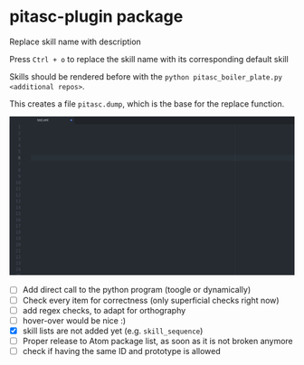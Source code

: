 # pitasc-plugin package

Replace skill name with description

Press `Ctrl + o` to replace the skill name with its corresponding default skill

Skills should be rendered before with the `python pitasc_boiler_plate.py <additional repos>`.

This creates a file `pitasc.dump`, which is the base for the replace function.


![plugin](pitasc-plugin.gif)


- [ ] Add direct call to the python program (toogle or dynamically)
- [ ] Check every item for correctness (only superficial checks right now)
- [ ] add regex checks, to adapt for orthography
- [ ] hover-over would be nice :)
- [x] skill lists are not added yet (e.g. `skill_sequence`)
- [ ] Proper release to Atom package list, as soon as it is not broken anymore
- [ ] check if having the same ID and prototype is allowed
